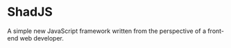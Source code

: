 # ShadJS

A simple new JavaScript framework written from the perspective of a front-end web developer.
